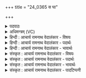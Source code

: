 +++
title = "24_0365 स घा"

+++
<details><summary>पदपाठः</summary>

सः꣢। घ꣣। यः꣢। ते꣣। दिवः꣢। न꣡रः꣢꣯। धि꣣या꣢। म꣡र्त꣢꣯स्य। श꣡म꣢꣯तः। ऊ꣣ती꣢। सः। बृ꣣हतः꣢। दि꣣वः꣢। द्वि꣣षः꣢। अँ꣡हः꣢꣯। न। त꣣रति। ३६५।
</details>

<details><summary>अधिमन्त्रम् (VC)</summary>

- इन्द्रः
- भरद्वाजो बार्हस्पत्यः
- अनुष्टुप्
- गान्धारः
- ऐन्द्रं काण्डम्
</details>

<details><summary>हिन्दी : आचार्य रामनाथ वेदालंकार - विषयः</summary>

अगले मन्त्र में यह विषय है कि परमेश्वर के ध्यान से क्या फल होता है।
</details>

<details><summary>हिन्दी : आचार्य रामनाथ वेदालंकार - पदार्थः</summary>

पदार्थान्वयभाषाः -  हे परम धीमान् इन्द्र परमेश्वर ! (यः नरः) जो मनुष्य (मर्तस्य) मारनेवाले, (शमतः) लौकिक शान्ति को तथा मोक्षरूप परमशान्ति को देनेवाले, (दिवः) कमनीय (ते) आपके (धिया) ध्यान में मग्न होता है, (सः) वह, (सः घ) निश्चय से वही, (बृहतः) महान्, (दिवः) ज्योतिर्मय आपकी (ऊती) रक्षा से (अंहः न) पाप के समान (द्विषः) द्वेषवृत्तियों को भी (तरति) पार कर लेता है ॥६॥
</details>

<details><summary>हिन्दी : आचार्य रामनाथ वेदालंकार - भावार्थः</summary>

भावार्थभाषाः -  जैसे मनुष्य मरणधर्मा होने से ‘मर्त्त’ कहलाता है, वैसे ही जगदीश्वर मारनेवाला होने से ‘मर्त्त’ है। वेद में कहा भी है—‘जो मारता है, जो जिलाता है (अथ० १३।३।३)’। मारनेवाला होने से उसके नाम मर्त्त, मृत्यु, शर्व और यम हैं, जन्म देने और प्राण प्रदान करने के कारण वह भव, जनिता, प्राण आदि कहाता है। उसके ध्यान से बल पाकर मनुष्य सब विघ्नों और समस्त शत्रुओं को पार कर सकता है ॥६॥
</details>

<details><summary>संस्कृत : आचार्य रामनाथ वेदालंकार - विषयः</summary>

अथ परमेश्वरस्य ध्यानेन किं फलं भवतीत्याह।
</details>

<details><summary>संस्कृत : आचार्य रामनाथ वेदालंकार - पदार्थः</summary>

पदार्थान्वयभाषाः -  हे (इन्द्र) परमधीमन् जगदीश्वर ! (यः नरः) यो मनुष्यः (मर्त्तस्य) मारयितुः, (शमतः) शमयतः, लौकिकीं शान्तिं मोक्षरूपां परां शान्तिं च प्रयच्छतः, (दिवः) कमनीयस्य। दीव्यतिरत्र कान्तिकर्मा। (ते) तव (धिया) ध्यानेन सचते, (सः) असौ, (सः घ) निश्चयेन स एव, (बृहतः) महतः (दिवः) ज्योतिर्मयस्य तव। दीव्यतिरत्र द्युतिकर्मा। (ऊती) रक्षया (अंहः न) पापाचारम् इव (द्विषः) द्वेषवृत्तीः अपि (तरति) अतिक्रामति। यथा अंहः तरति तथा द्विषोऽपि तरति। अंहश्च द्विषश्च तरतीत्यर्थः। एतेनैव विधिना नकारः समुच्चयार्थोऽपि भवति ॥६॥२
</details>

<details><summary>संस्कृत : आचार्य रामनाथ वेदालंकार - भावार्थः</summary>

भावार्थभाषाः -  यथा मनुष्यो मरणात् मर्त्तः, तथा जगदीश्वरो मारणान्मर्त्त उच्यते। उक्तं च ‘यो मा॒रय॑ति प्रा॒णय॑ति’ (अथ० १३।३।३) इति। स हि मारणान्मर्त्तो मृत्युः शर्वो यमो वा, जननात् प्राणप्रदानाच्च भवः जनिता प्राणश्च उच्यते। तस्य ध्यानेन बलं प्राप्य जनः सर्वान् विघ्नान् समस्तान् शत्रूंश्च समुत्तर्तुं प्रभवति ॥६॥
</details>

<details><summary>संस्कृत : आचार्य रामनाथ वेदालंकार - पादटिप्पनी</summary>

टिप्पणी:   १. ऋ० ६।२।४, देवता अग्निः। “ऋधद्यस्ते सुदानवे धिया मर्तः शशमते। ऊती ष” इति पाठः। २. ऋग्भाष्ये दयानन्दर्षिर्मन्त्रमेतम् ‘ये मनुष्या धर्मात्मभ्यः सुखप्रदाः स्युस्ते यथा धार्मिकाः पापं त्यजन्ति तथैव शत्रूनुल्लङ्घयन्ति’ इति विषये व्याख्यातवान्।
</details>